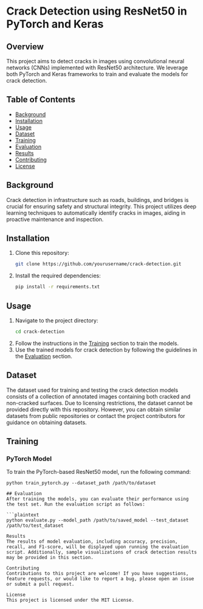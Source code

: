 # Crack Detection using ResNet50 in PyTorch and Keras

## Overview
This project aims to detect cracks in images using convolutional neural networks (CNNs) implemented with ResNet50 architecture. We leverage both PyTorch and Keras frameworks to train and evaluate the models for crack detection.

## Table of Contents
- [Background](#background)
- [Installation](#installation)
- [Usage](#usage)
- [Dataset](#dataset)
- [Training](#training)
- [Evaluation](#evaluation)
- [Results](#results)
- [Contributing](#contributing)
- [License](#license)

## Background
Crack detection in infrastructure such as roads, buildings, and bridges is crucial for ensuring safety and structural integrity. This project utilizes deep learning techniques to automatically identify cracks in images, aiding in proactive maintenance and inspection.

## Installation
1. Clone this repository:
    ```bash
    git clone https://github.com/yourusername/crack-detection.git
    ```
2. Install the required dependencies:
    ```bash
    pip install -r requirements.txt
    ```

## Usage
1. Navigate to the project directory:
    ```bash
    cd crack-detection
    ```
2. Follow the instructions in the [Training](#training) section to train the models.
3. Use the trained models for crack detection by following the guidelines in the [Evaluation](#evaluation) section.

## Dataset
The dataset used for training and testing the crack detection models consists of a collection of annotated images containing both cracked and non-cracked surfaces. Due to licensing restrictions, the dataset cannot be provided directly with this repository. However, you can obtain similar datasets from public repositories or contact the project contributors for guidance on obtaining datasets.

## Training
### PyTorch Model
To train the PyTorch-based ResNet50 model, run the following command:

```plaintext
python train_pytorch.py --dataset_path /path/to/dataset

## Evaluation
After training the models, you can evaluate their performance using the test set. Run the evaluation script as follows:

```plaintext
python evaluate.py --model_path /path/to/saved_model --test_dataset /path/to/test_dataset

Results
The results of model evaluation, including accuracy, precision, recall, and F1-score, will be displayed upon running the evaluation script. Additionally, sample visualizations of crack detection results may be provided in this section.

Contributing
Contributions to this project are welcome! If you have suggestions, feature requests, or would like to report a bug, please open an issue or submit a pull request.

License
This project is licensed under the MIT License.
